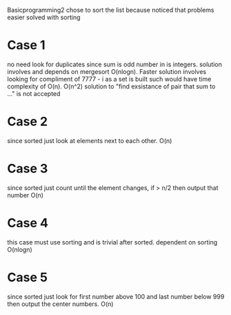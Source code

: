 Basicprogramming2
chose to sort the list because noticed that problems easier solved with sorting
# Case 1
no need look for duplicates since sum is odd number in is integers. solution involves and depends on mergesort O(nlogn). Faster solution involves looking for compliment of 7777 - i as a set is built such would have time complexity of O(n). O(n^2) solution to "find exsistance of pair that sum to ..." is not accepted
# Case 2
since sorted just look at elements next to each other. O(n)
# Case 3
since sorted just count until the element changes, if > n/2 then output that number O(n)
# Case 4
this case must use sorting and is trivial after sorted. dependent on sorting O(nlogn)
# Case 5
since sorted just look for first number above 100 and last number below 999 then output the center numbers. O(n)
